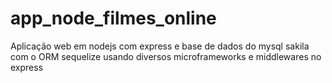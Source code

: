 # app_node_filmes_online
Aplicação web em nodejs com express e base de dados do mysql sakila com o ORM sequelize
usando diversos microframeworks e middlewares no express
